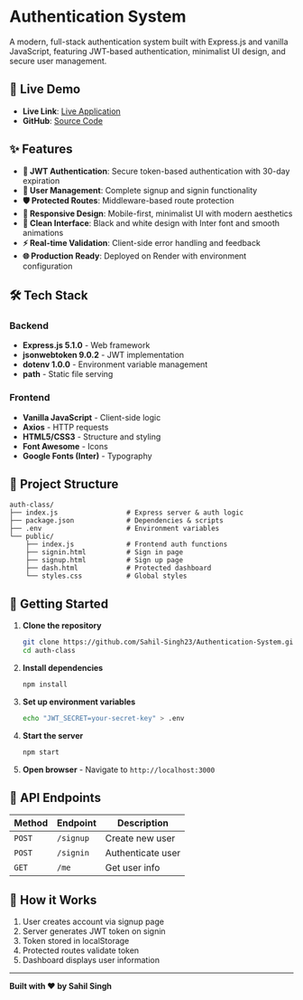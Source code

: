 # Authentication System

A modern, full-stack authentication system built with Express.js and vanilla JavaScript, featuring JWT-based authentication, minimalist UI design, and secure user management.

## 🚀 Live Demo

- **Live Link**: [Live Application](https://authentication-system-oowr.onrender.com/)
- **GitHub**: [Source Code](https://github.com/Sahil-Singh23/Authentication-System)

## ✨ Features

- **🔐 JWT Authentication**: Secure token-based authentication with 30-day expiration
- **👤 User Management**: Complete signup and signin functionality
- **🛡️ Protected Routes**: Middleware-based route protection
- **📱 Responsive Design**: Mobile-first, minimalist UI with modern aesthetics
- **🎨 Clean Interface**: Black and white design with Inter font and smooth animations
- **⚡ Real-time Validation**: Client-side error handling and feedback
- **🌐 Production Ready**: Deployed on Render with environment configuration

## 🛠️ Tech Stack

### Backend

- **Express.js 5.1.0** - Web framework
- **jsonwebtoken 9.0.2** - JWT implementation
- **dotenv 1.0.0** - Environment variable management
- **path** - Static file serving

### Frontend

- **Vanilla JavaScript** - Client-side logic
- **Axios** - HTTP requests
- **HTML5/CSS3** - Structure and styling
- **Font Awesome** - Icons
- **Google Fonts (Inter)** - Typography

## 📁 Project Structure

```
auth-class/
├── index.js                 # Express server & auth logic
├── package.json             # Dependencies & scripts
├── .env                     # Environment variables
└── public/
    ├── index.js             # Frontend auth functions
    ├── signin.html          # Sign in page
    ├── signup.html          # Sign up page
    ├── dash.html            # Protected dashboard
    └── styles.css           # Global styles
```

## 🚦 Getting Started

1. **Clone the repository**

   ```bash
   git clone https://github.com/Sahil-Singh23/Authentication-System.git
   cd auth-class
   ```

2. **Install dependencies**

   ```bash
   npm install
   ```

3. **Set up environment variables**

   ```bash
   echo "JWT_SECRET=your-secret-key" > .env
   ```

4. **Start the server**

   ```bash
   npm start
   ```

5. **Open browser** - Navigate to `http://localhost:3000`

## 🔧 API Endpoints

| Method | Endpoint  | Description       |
| ------ | --------- | ----------------- |
| `POST` | `/signup` | Create new user   |
| `POST` | `/signin` | Authenticate user |
| `GET`  | `/me`     | Get user info     |

## 📝 How it Works

1. User creates account via signup page
2. Server generates JWT token on signin
3. Token stored in localStorage
4. Protected routes validate token
5. Dashboard displays user information

---

**Built with ❤️ by Sahil Singh**
